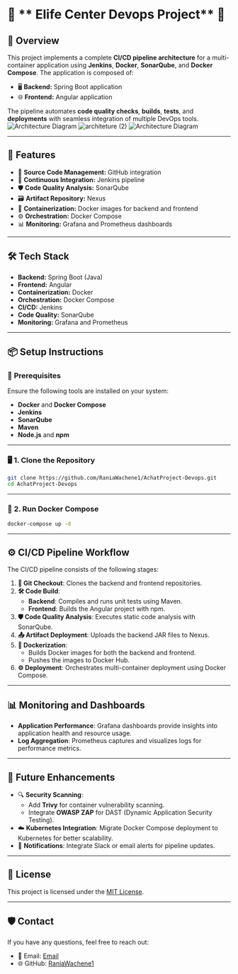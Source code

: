 
# 🚀 ** Elife Center Devops Project** 🚀 

## 📝 **Overview**
This project implements a complete **CI/CD pipeline architecture** for a multi-container application using **Jenkins**, **Docker**, **SonarQube**, and **Docker Compose**. The application is composed of:
- 🖥️ **Backend:** Spring Boot application
- 🌐 **Frontend:** Angular application

The pipeline automates **code quality checks**, **builds**, **tests**, and **deployments** with seamless integration of multiple DevOps tools.
![Architecture Diagram](docs/images/architecture-diagram.png)
![architeture (2)](https://github.com/user-attachments/assets/a4b5013e-9680-4dff-925d-cd033dcbb8f3)
![Architecture Diagram](https://github.com/user-attachments/assets/a4b5013e-9680-4dff-925d-cd033dcbb8f3)

---

## 🌟 **Features**
- 🔗 **Source Code Management:** GitHub integration
- 🤖 **Continuous Integration:** Jenkins pipeline
- 🛡️ **Code Quality Analysis:** SonarQube
- 🗃️ **Artifact Repository:** Nexus
- 🐳 **Containerization:** Docker images for backend and frontend
- ⚙️ **Orchestration:** Docker Compose
- 📊 **Monitoring:** Grafana and Prometheus dashboards

---

## 🛠️ **Tech Stack**
- **Backend:** Spring Boot (Java)
- **Frontend:** Angular
- **Containerization:** Docker
- **Orchestration:** Docker Compose
- **CI/CD:** Jenkins
- **Code Quality:** SonarQube
- **Monitoring:** Grafana and Prometheus



---

## 📦 **Setup Instructions**

### 🔑 **Prerequisites**
Ensure the following tools are installed on your system:
- **Docker** and **Docker Compose**
- **Jenkins**
- **SonarQube**
- **Maven**
- **Node.js** and **npm**

---

### 🖥️ **1. Clone the Repository**
```bash
git clone https://github.com/RaniaWachene1/AchatProject-Devops.git
cd AchatProject-Devops
```

---

### 🐳 **2. Run Docker Compose**
```bash
docker-compose up -d
```

---

## ⚙️ **CI/CD Pipeline Workflow**
The CI/CD pipeline consists of the following stages:

1. **🔄 Git Checkout**: Clones the backend and frontend repositories.
2. **🛠️ Code Build**:
   - **Backend**: Compiles and runs unit tests using Maven.
   - **Frontend**: Builds the Angular project with npm.
3. **🛡️ Code Quality Analysis**: Executes static code analysis with SonarQube.
4. **📤 Artifact Deployment**: Uploads the backend JAR files to Nexus.
5. **🐳 Dockerization**:
   - Builds Docker images for both the backend and frontend.
   - Pushes the images to Docker Hub.
6. **⚙️ Deployment**: Orchestrates multi-container deployment using Docker Compose.

---

## 📊 **Monitoring and Dashboards**
- **Application Performance**: Grafana dashboards provide insights into application health and resource usage.
- **Log Aggregation**: Prometheus captures and visualizes logs for performance metrics.

---

## 🚀 **Future Enhancements**
- 🔍 **Security Scanning**:
  - Add **Trivy** for container vulnerability scanning.
  - Integrate **OWASP ZAP** for DAST (Dynamic Application Security Testing).
- ☁️ **Kubernetes Integration**: Migrate Docker Compose deployment to Kubernetes for better scalability.
- 📢 **Notifications**: Integrate Slack or email alerts for pipeline updates.

---

## 📜 **License**
This project is licensed under the [MIT License](LICENSE).

---

## 🛡️ **Contact**
If you have any questions, feel free to reach out:
- 📧 Email: [Email](mailto:rania.wachene@esprit.tn)
- 🌐 GitHub: [RaniaWachene1](https://github.com/RaniaWachene1)
